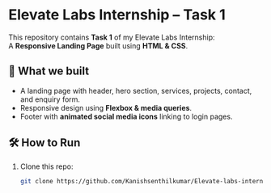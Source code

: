 # Elevate Labs Internship – Task 1

This repository contains **Task 1** of my Elevate Labs Internship:  
A **Responsive Landing Page** built using **HTML & CSS**.

## 🚀 What we built
- A landing page with header, hero section, services, projects, contact, and enquiry form.  
- Responsive design using **Flexbox & media queries**.  
- Footer with **animated social media icons** linking to login pages.  

## 🛠️ How to Run
1. Clone this repo:
   ```bash
   git clone https://github.com/Kanishsenthilkumar/Elevate-labs-internship.git
